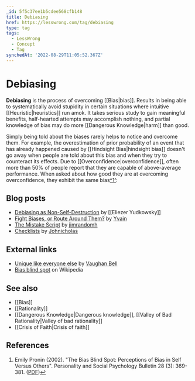 ```yaml
---
_id: 5f5c37ee1b5cdee568cfb148
title: Debiasing
href: https://lesswrong.com/tag/debiasing
type: tag
tags:
  - LessWrong
  - Concept
  - Tag
synchedAt: '2022-08-29T11:05:52.367Z'
---
```

# Debiasing

**Debiasing** is the process of overcoming [[Bias|bias]]. Results in being able to systematically avoid stupidity in certain situations where intuitive [[Heuristic|heuristics]] run amok. It takes serious study to gain meaningful benefits, half-hearted attempts may accomplish nothing, and partial knowledge of bias may do more [[Dangerous Knowledge|harm]] than good.

Simply being told about the biases rarely helps to notice and overcome them. For example, the overestimation of prior probability of an event that has already happened caused by [[Hindsight Bias|hindsight bias]] doesn't go away when people are told about this bias and when they try to counteract its effects. Due to [[Overconfidence|overconfidence]], often more than 50% of people report that they are capable of above-average performance. When asked about how good they are at overcoming overconfidence, they exhibit the same bias[^1^](#fn1).

Blog posts
----------

*   [Debiasing as Non-Self-Destruction](http://lesswrong.com/lw/hf/debiasing_as_nonselfdestruction/) by [[Eliezer Yudkowsky]]
*   [Fight Biases, or Route Around Them?](http://lesswrong.com/lw/5d/fight_biases_or_route_around_them/) by [Yvain](https://wiki.lesswrong.com/wiki/Yvain)
*   [The Mistake Script](http://lesswrong.com/lw/1g/the_mistake_script/) by [jimrandomh](https://wiki.lesswrong.com/wiki/jimrandomh)
*   [Checklists](http://lesswrong.com/lw/19/checklists/) by [Johnicholas](https://wiki.lesswrong.com/wiki/Johnicholas)

External links
--------------

*   [Unique like everyone else](http://www.mindhacks.com/blog/2009/07/unique_like_everyone.html) by [Vaughan Bell](https://wiki.lesswrong.com/wiki/Vaughan_Bell)
*   [Bias blind spot](https://en.wikipedia.org/wiki/Bias_blind_spot) on Wikipedia

See also
--------

*   [[Bias]]
*   [[Rationality]]
*   [[Dangerous Knowledge|Dangerous knowledge]], [[Valley of Bad Rationality|Valley of bad rationality]]
*   [[Crisis of Faith|Crisis of faith]]

References
----------

1.  Emily Pronin (2002). "The Bias Blind Spot: Perceptions of Bias in Self Versus Others". Personality and Social Psychology Bulletin 28 (3): 369-381. ([PDF](http://weblamp.princeton.edu/~psych/psychology/research/pronin/pubs/2002BiasBlindSpot.pdf))[↩](#fnref1)